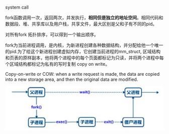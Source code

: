 
system call

fork函数调用一次，返回两次，并发执行，**相同但是独立的地址空间**。相同代码和数据段、堆、共享库以及用户栈，共享文件，最大区别是父和子有不同的pid。

对所有fork 拓扑排序，可以得到一个输出顺序。

fork为当前进程调用，是内核，为新进程创建各种数据结构，并分配给他一个唯一的pid.为了给这个新进程创建虚拟内存，它创建当前进程的mm_struct, 区域结构和页表的原样副本，他将两个进程中的每个页面都标记为只读，并将两个进程中每个区域结构都标记为私有的写时复制 copy on write。

Copy-on-write or COW: when a write request is made, the data are copied into a new storage area, and then the original data are modified.

![](/assets/images/2022-04-19-19-34-30.png)